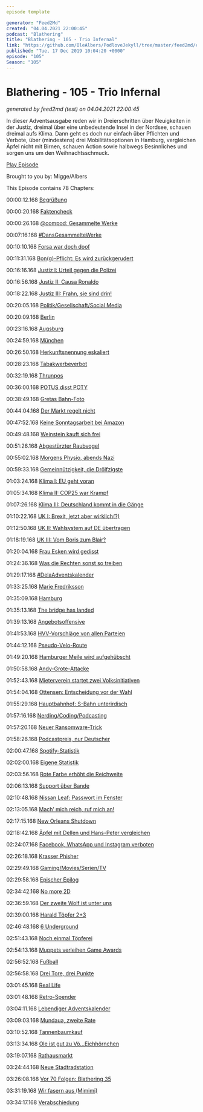 ```yaml
---
episode template

generator: "Feed2Md"
created: "04.04.2021 22:00:45"
podcast: "Blathering"
title: "Blathering - 105 - Trio Infernal"
link: "https://github.com/OleAlbers/PodloveJekyll/tree/master/feed2md/example/export/seasons/4/2019/12/Blathering - 105 - Trio Infernal.md"
published: "Tue, 17 Dec 2019 10:04:20 +0000"
episode: "105"
Season: "105"
---
```


# Blathering - 105 - Trio Infernal
_generated by feed2md (test) on 04.04.2021 22:00:45_

In dieser Adventsausgabe reden wir in Dreierschritten über Neuigkeiten in der Justiz, dreimal über eine unbedeutende Insel in der Nordsee, schauen dreimal aufs Klima. Dann geht es doch nur einfach über Pflichten und Verbote, über (mindestens) drei Mobilitätsoptionen in Hamburg, vergleichen Äpfel nicht mit Birnen, schauen Action sowie halbwegs Besinnliches und sorgen uns um den Weihnachtsschmuck.

[Play Episode](https://www.blathering.de/podlove/file/1053/s/feed/c/mp3/blathering_105.mp3)

Brought to you by: Migge/Albers

This Episode contains 78 Chapters:


00:00:12.168 [Begrüßung]()

00:00:20.168 [Faktencheck]()

00:00:26.168 [@compod: Gesammelte Werke](https://twitter.com/search?q=(from%3Acompod)%20(%40blathering_pod)%20until%3A2019-12-17%20since%3A2019-12-09&src=typed_query&f=live)

00:07:16.168 [#DansGesammelteWerke](https://twitter.com/search?q=(from%3Aevildanwallace)%20(%40blathering_pod)%20until%3A2019-12-17%20since%3A2019-12-09&src=typed_query&f=live)

00:10:10.168 [Forsa war doch doof](https://uebermedien.de/44423/forsa-macht-mit-dubioser-umfrage-stimmung-gegen-linkskurs-der-spd/)

00:11:31.168 [Bon(g)-Pflicht: Es wird zurückgerudert](https://taz.de/Obligatorische-Quittung-ab-Januar/!5646168/)

00:16:16.168 [Justiz I: Urteil gegen die Polizei](https://taz.de/Rechtswidriger-Einsatz-bei-Klimademo/!5649502/)

00:16:56.168 [Justiz II: Causa Ronaldo](https://translate.google.de/translate?sl=en&tl=de&u=https%3A%2F%2Fwww.outlookindia.com%2Fwebsite%2Fstory%2Fsports-news-cristiano-ronaldo-wins-courtroom-ruling-to-block-accuser-in-rape-case%2F341896)

00:18:22.168 [Justiz III: Frahn, sie sind drin!](https://www.freiepresse.de/chemnitz/arbeitsgericht-chemnitz-cfc-muss-daniel-frahn-weiterbeschaeftigen-artikel10680033)

00:20:05.168 [Politik/Gesellschaft/Social Media]()

00:20:09.168 [Berlin](https://www.tagesschau.de/inland/tiergarten-mord-russland-101.html)

00:23:16.168 [Augsburg](https://www.spiegel.de/panorama/totschlag-in-augsburg-ein-merkwuerdiges-verbrechen-a-1300794.html)

00:24:59.168 [München](https://www.faz.net/aktuell/gesellschaft/kriminalitaet/muenchen-tatverdaechtiger-nach-messerangriff-in-psychiatrie-16529164.html)

00:26:50.168 [Herkunftsnennung eskaliert](https://taz.de/Herkunftsnennung-bei-Straftaten/!5645189/)

00:28:23.168 [Tabakwerbeverbot](https://www.sueddeutsche.de/politik/tabakwerbung-tabakwerbeverbot-cdu-csu-unionsfraktion-1.4718481)

00:32:19.168 [Thrunpos](https://www.hollywoodreporter.com/heat-vision/thanos-creator-feels-violated-trump-campaigns-avengers-ad-1261553)

00:36:00.168 [POTUS disst POTY](https://twitter.com/QasimRashid/status/1205115894181048321)

00:38:49.168 [Gretas Bahn-Foto](https://translate.google.de/translate?hl=&sl=sv&tl=de&u=https%3A%2F%2Fwww.dn.se%2Fnyheter%2Fvarlden%2Ftyska-tagbraket-reste-greta-thunberg-pa-golvet-eller-i-forsta-klass%2F)

00:44:04.168 [Der Markt regelt nicht](https://www.tagesschau.de/wirtschaft/thomas-cook-rettung-101.html)

00:47:52.168 [Keine Sonntagsarbeit bei Amazon](https://www.neues-deutschland.de/artikel/1130039.weihnachtsgeschaeft-amazon-in-die-schranken-gewiesen.html)

00:49:48.168 [Weinstein kauft sich frei](https://taz.de/MeToo-in-den-USA/!5649431/)

00:51:26.168 [Abgestürzter Raubvogel](https://uebermedien.de/44448/den-blick-auf-die-welt-weiten-mit-rechtsradikalen-blogs/)

00:55:02.168 [Morgens Physio, abends Nazi](https://threadreaderapp.com/thread/1204388572209565697.html)

00:59:33.168 [Gemeinnützigkeit, die Drölfzigste](https://www.kuechenstud.io/lagedernation/2019/12/06/ldn168-spd-bundesparteitag-pisa-test-gemeinnuetzigkeit-tiergarten-mord-nato-gipfel-uba-studie-iban-recherche/?t=35%3A35)

01:03:24.168 [Klima I: EU geht voran](https://www.tagesschau.de/ausland/eu-gipfel-klimaschutz-einigung-101.html)

01:05:34.168 [Klima II: COP25 war Krampf](https://taz.de/Abschluss-der-COP25-in-Madrid/!5650544/)

01:07:26.168 [Klima III: Deutschland kommt in die Gänge](https://taz.de/CO2-Preis-soll-auf-25-Euro-steigen/!5650622/)

01:10:22.168 [UK I: Brexit, jetzt aber wirklich(?)](https://twitter.com/tmigge/status/1205402375445463040)

01:12:50.168 [UK II: Wahlsystem auf DE übertragen](https://twitter.com/zerstreubar/status/1205288663875276801)

01:18:19.168 [UK III: Vom Boris zum Blair?](https://taz.de/Wahlsieg-fuer-die-Tories/!5650553/)

01:20:04.168 [Frau Esken wird gedisst](https://lauerundwehner.de/luw038-ard-kontraste-in-berichterstattungsaffaere-ueber-saskia-esken-verwickelt-thomas-cook-pleite-meisterzwang/?t=05%3A09)

01:24:36.168 [Was die Rechten sonst so treiben](https://www.sueddeutsche.de/politik/strache-fpoe-spesen-vorwuerfe-oesterreich-1.4722294)

01:29:17.168 [#DelaAdventskalender](https://twitter.com/Delanji/status/1202299020288364550)

01:33:25.168 [Marie Fredriksson](https://de.wikipedia.org/wiki/Marie_Fredriksson)

01:35:09.168 [Hamburg]()

01:35:13.168 [The bridge has landed](https://www.hamburg1.de/nachrichten/43265/U3_Haltestelle_Landungsbruecken_fertiggestellt.html)

01:39:13.168 [Angebotsoffensive](https://dialog.hochbahn.de/gute-fahrt/wie-das-mit-dem-hamburg-takt-klappen-soll/)

01:41:53.168 [HVV-Vorschläge von allen Parteien](https://www.hamburg1.de/nachrichten/43270/Gruene_stellen_ihr_HVV_Preissystem_vor.html)

01:44:12.168 [Pseudo-Velo-Route](https://www.hamburg1.de/nachrichten/43225/Schmale_Radwege_in_der_Kritik.html)

01:49:20.168 [Hamburger Meile wird aufgehübscht](https://www.hamburg1.de/nachrichten/43227/Hamburger_Meile_wird_saniert.html)

01:50:58.168 [Andy-Grote-Attacke](https://www.hamburg1.de/nachrichten/43263/Unbekannte_attackieren_Wagen_von_Andy_Grote.html)

01:52:43.168 [Mieterverein startet zwei Volksinitiativen](https://www.hamburg1.de/nachrichten/43216/Zwei_Volksinitiativen_gestartet.html)

01:54:04.168 [Ottensen: Entscheidung vor der Wahl](https://www.hamburg1.de/nachrichten/43276/Fruehere_Entscheidung_zu_Ottensen_autofrei.html)

01:55:29.168 [Hauptbahnhof: S-Bahn unterirdisch](https://www.hamburg1.de/nachrichten/43274/Kommt_ein_S_Bahn_Tunnel_unter_Hamburgs_Hbf.html)

01:57:16.168 [Nerding/Coding/Podcasting]()

01:57:20.168 [Neuer Ransomware-Trick](https://www.golem.de/news/neuer-trick-ransomware-versteckt-sich-im-windows-safe-mode-1912-145454.html)

01:58:26.168 [Podcastpreis, nur Deutscher](https://podcastpreis.de/)

02:00:47.168 [Spotify-Statistik](https://podcasters.spotify.com/de/wrapped/podcasters2019/?id=860214fc16aee88c80a613eac421b17220bb2c0073cb4443fffcbac66148b657)

02:02:00.168 [Eigene Statistik](https://twitter.com/blathering_pod/status/1205387941926916096)

02:03:56.168 [Rote Farbe erhöht die Reichweite](https://www.golem.de/news/psychologie-rot-soll-im-winter-die-reichweite-von-e-autos-steigern-1912-145467.html)

02:06:13.168 [Support über Bande](https://casavi.de/)

02:10:48.168 [Nissan Leaf: Passwort im Fenster](https://twitter.com/unixbigot/status/1204296088112381954)

02:13:05.168 [Mach’ mich reich, ruf mich an!](https://www.spiegel.de/wirtschaft/unternehmen/easy-money-telefonica-muss-findigem-kunden-225-000-euro-auszahlen-a-1300921.html)

02:17:15.168 [New Orleans Shutdown](https://www.zdf.de/nachrichten/heute/nach-cyberattacke-ausnahmezustand-in-new-orleans-100.html)

02:18:42.168 [Äpfel mit Dellen und Hans-Peter vergleichen](https://www.channelnews.com.au/apple-mac-pro-has-nothing-on-dells-200k-workstation/)

02:24:07.168 [Facebook, WhatsApp und Instagram verboten](https://t3n.de/news/gericht-verbietet-apps-whatsapp-1231364/)

02:26:18.168 [Krasser Phisher](https://twitter.com/stammtischphilo/status/1206478927990013952)

02:29:49.168 [Gaming/Movies/Serien/TV]()

02:29:58.168 [Epischer Epilog](https://twitter.com/stammtischphilo/status/1204880301597614086)

02:34:42.168 [No more 2D](https://twitter.com/stammtischphilo/status/1205253182932344832)

02:36:59.168 [Der zweite Wolf ist unter uns](https://twitter.com/stammtischphilo/status/1205542900391718913)

02:39:00.168 [Harald Töpfer 2+3](https://www.schnittberichte.com/schnittbericht.php?ID=4087653)

02:46:48.168 [6 Underground](https://www.youtube.com/watch?v=XcIuFTrLS6g)

02:51:43.168 [Noch einmal Töpferei](https://de.wikipedia.org/wiki/Heldenreise)

02:54:13.168 [Muppets verleihen Game Awards](https://www.youtube.com/watch?v=6PK8IeCnwII)

02:56:52.168 [Fußball]()

02:56:58.168 [Drei Tore, drei Punkte](https://www.stefangroenveld.de/2019/tor-tor-stuermertor/)

03:01:45.168 [Real Life]()

03:01:48.168 [Retro-Spender](https://twitter.com/stammtischphilo/status/1205450332869922817)

03:04:11.168 [Lebendiger Adventskalender](https://www.instagram.com/p/B6GPxpDoMHl/)

03:09:03.168 [Mundaua, zweite Rate](https://twitter.com/stammtischphilo/status/1204406762683666434)

03:10:52.168 [Tannenbaumkauf](https://www.auteo.online/)

03:13:34.168 [Ole ist gut zu Vö...Eichhörnchen](https://twitter.com/stammtischphilo/status/1205074352049397760)

03:19:07.168 [Rathausmarkt](https://www.instagram.com/p/B6BItCxItBA/)

03:24:44.168 [Neue Stadtradstation](https://twitter.com/stammtischphilo/status/1205090775899525122)

03:26:08.168 [Vor 70 Folgen: Blathering 35](https://www.blathering.de/2017/10/blathering-035-die-blatheringsche-unschaerferelation/)

03:31:19.168 [Wir fasern aus (Mimimi)](https://de.wikipedia.org/wiki/Tinnitus)

03:34:17.168 [Verabschiedung]()


